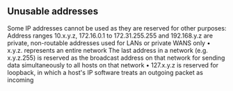 ## Unusable addresses
Some IP addresses cannot be used as they are reserved for other purposes:
Address ranges 10.x.y.z, 172.16.0.1 to 172.31.255.255 and 192.168.y.z are private, non-routable addresses used for LANs or private WANS only
• x.y.z. represents an entire network
The last address in a network (e.g. x.y.z.255) is reserved as the broadcast address on that network for sending data simultaneously to all hosts on that network
• 127.x.y.z is reserved for loopback, in which a host's IP software treats an outgoing packet as incoming